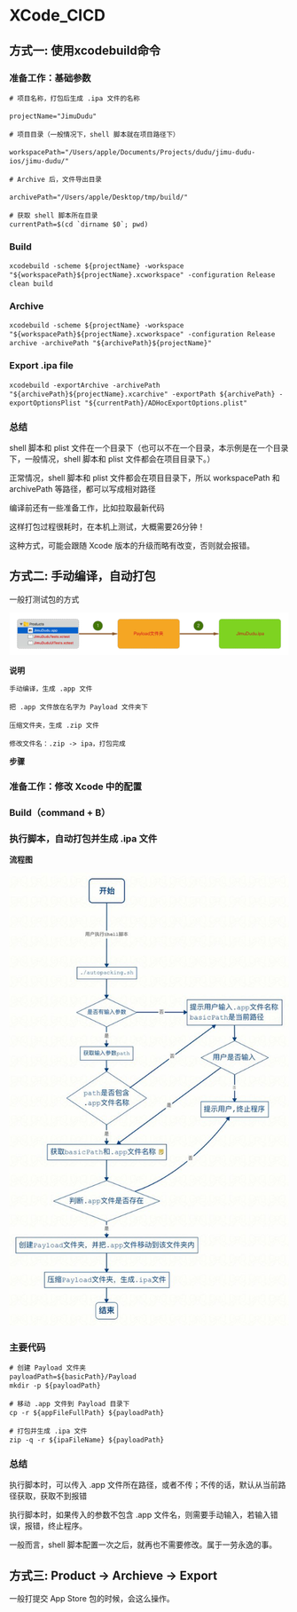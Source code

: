 # XCode_CICD

## **方式一: 使用xcodebuild命令**

### 准备工作：基础参数

```
# 项目名称，打包后生成 .ipa 文件的名称

projectName="JimuDudu"

# 项目目录（一般情况下，shell 脚本就在项目路径下）

workspacePath="/Users/apple/Documents/Projects/dudu/jimu-dudu-ios/jimu-dudu/"

# Archive 后，文件导出目录

archivePath="/Users/apple/Desktop/tmp/build/"

# 获取 shell 脚本所在目录
currentPath=$(cd `dirname $0`; pwd)
```



### **Build**

```
xcodebuild -scheme ${projectName} -workspace "${workspacePath}${projectName}.xcworkspace" -configuration Release clean build
```



### **Archive**

```
xcodebuild -scheme ${projectName} -workspace "${workspacePath}${projectName}.xcworkspace" -configuration Release archive -archivePath "${archivePath}${projectName}"
```



###  Export .ipa file

```
xcodebuild -exportArchive -archivePath "${archivePath}${projectName}.xcarchive" -exportPath ${archivePath} -exportOptionsPlist "${currentPath}/ADHocExportOptions.plist"
```



### **总结**

shell 脚本和 plist 文件在一个目录下（也可以不在一个目录，本示例是在一个目录下，一般情况，shell 脚本和 plist 文件都会在项目目录下。）

正常情况，shell 脚本和 plist 文件都会在项目目录下，所以 workspacePath 和 archivePath 等路径，都可以写成相对路径

编译前还有一些准备工作，比如拉取最新代码

这样打包过程很耗时，在本机上测试，大概需要26分钟！

这种方式，可能会跟随 Xcode 版本的升级而略有改变，否则就会报错。



## **方式二: 手动编译，自动打包**

一般打测试包的方式

![实例分析IOS实现自动打包](119444.jpg)

**说明**

```
手动编译，生成 .app 文件

把 .app 文件放在名字为 Payload 文件夹下

压缩文件夹，生成 .zip 文件

修改文件名：.zip -> ipa，打包完成
```



**步骤**

### 准备工作：修改 Xcode 中的配置

### Build（command + B）

### 执行脚本，自动打包并生成 .ipa 文件



**流程图**

![实例分析IOS实现自动打包](119445.jpg)

### 主要代码

```
# 创建 Payload 文件夹
payloadPath=${basicPath}/Payload
mkdir -p ${payloadPath}

# 移动 .app 文件到 Payload 目录下
cp -r ${appFileFullPath} ${payloadPath}

# 打包并生成 .ipa 文件
zip -q -r ${ipaFileName} ${payloadPath}
```



### **总结**

执行脚本时，可以传入 .app 文件所在路径，或者不传；不传的话，默认从当前路径获取，获取不到报错

执行脚本时，如果传入的参数不包含 .app 文件名，则需要手动输入，若输入错误，报错，终止程序。

一般而言，shell 脚本配置一次之后，就再也不需要修改。属于一劳永逸的事。



## **方式三: Product -> Archieve -> Export**

一般打提交 App Store 包的时候，会这么操作。